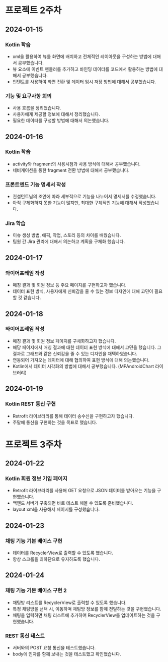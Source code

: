 # 프로젝트 2주차


## 2024-01-15

### Kotlin 학습
- xml을 활용하여 뷰를 화면에 배치하고 전체적인 레이아웃을 구성하는 방법에 대해서 공부했습니다.
- 뷰 요소에 이벤트 핸들러를 추가하고 바인딩 데이터를 코드에서 활용하는 방법에 대해서 공부했습니다.
- 인텐트를 사용하여 화면 전환 및 데이터 임시 저장 방법에 대해서 공부했습니다.

### 기능 및 요구사항 회의
- 사용 흐름을 정리했습니다.
- 사용자에게 제공할 정보에 대해서 정리했습니다.
- 필요한 데이터를 구성할 방법에 대해서 의논했습니다.


## 2024-01-16

### Kotlin 학습
- activity와 fragment의 사용시점과 사용 방식에 대해서 공부했습니다.
- 네비게이션을 통한 fragment 전환 방법에 대해서 공부했습니다.

### 프론트엔드 기능 명세서 작성
- 컨설턴트님의 조언에 따라 세부적으로 기능을 나누어서 명세서를 수정했습니다.
- 아직 구체화하지 못한 기능이 많지만, 최대한 구체적인 기능에 대해서 작성했습니다.

### Jira 학습
- 이슈 생성 방법, 에픽, 작업, 스토리 등의 차이를 배웠습니다.
- 팀원 간 Jira 관리에 대해서 의논하고 계획을 구체화 했습니다.


## 2024-01-17

### 와이어프레임 작성
- 매칭 결과 및 회원 정보 등 주요 페이지를 구현하고자 했습니다.
- 데이터 표현 방식, 사용자에게 신뢰감을 줄 수 있는 정보 디자인에 대해 고민이 필요할 것 같습니다.


## 2024-01-18

### 와이어프레임 작성
- 매칭 결과 및 회원 정보 페이지를 구체화하고자 했습니다.
- 해당 페이지에서 매칭 결과에 대한 데이터 표현 방식에 대해서 고민을 했습니다. 그 결과로 그래프와 같은 신뢰감을 줄 수 있는 디자인을 채택하였습니다.
- 연동되어 가져오는 데이터에 대해 협의하여 표현 방식에 대해 의논했습니다.
- Kotlin에서 데이터 시각화의 방법에 대해서 공부했습니다. (MPAndroidChart 라이브러리)


## 2024-01-19

### Kotlin REST 통신 구현
- Retrofit 라이브러리를 통해 데이터 송수신을 구현하고자 했습니다.
- 주말에 통신을 구현하는 것을 목표로 했습니다.


# 프로젝트 3주차


## 2024-01-22

### Kotlin 회원 정보 기입 페이지
- Retrofit 라이브러리를 사용해 GET 요청으로 JSON 데이터를 받아오는 기능을 구현했습니다.
- 백엔드 서버가 구축되면 바로 테스트 해볼 수 있도록 준비했습니다.
- layout xml을 사용해서 페이지를 구성했습니다.


## 2024-01-23

### 채팅 기능 기본 베이스 구현
- 데이터를 RecyclerView로 출력할 수 있도록 했습니다.
- 항상 스크롤을 최하단으로 유지하도록 했습니다.


## 2024-01-24

### 채팅 기능 기본 베이스 구현 2
- 채팅방 리스트를 RecyclerView로 출력할 수 있도록 했습니다.
- 특정 채팅방을 선택 시, 이동하며 채팅방 정보를 함께 전달하는 것을 구현했습니다.
- 채팅을 입력하면 채팅 리스트에 추가하여 RecyclerView를 업데이트하는 것을 구현했습니다.

### REST 통신 테스트
- 서버와의 POST 요청 통신을 테스트했습니다.
- body에 인자를 함께 보내는 것을 테스트했고 확인했습니다.